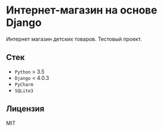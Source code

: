 # Интернет-магазин на основе Django

Интернет магазин детских товаров. Тестовый проект.

## Стек

* `Python` > 3.5
* `Django` < 4.0.3
* `PyCharm`
* `SQLite3`

## Лицензия

MIT